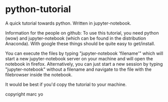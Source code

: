# python-tutorial

A quick tutorial towards python. Written in jupyter-notebook.

Information for the people on github: To use this tutorial, you need python (wow) and jupyter-notebook (which can be found in the distribution Anaconda). With google these things should be quite easy to get/install.

You can execute the files by typing "jupyter-notebook 'filename'" which will start a new jupyter-notebook server on your machine and will open the notebook in firefox. Alternatively, you can just start a new session by typing "jupyter-notebook" without a filename and navigate to the file with the filebrowser inside the notebook.

It would be best if you'd copy the tutorial to your machine.

copyright marc yo

